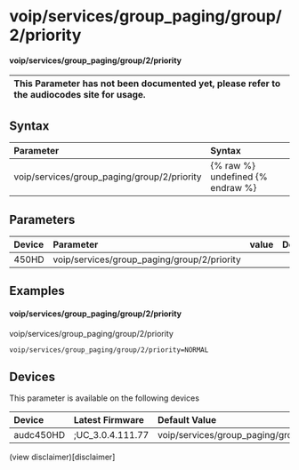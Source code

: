 ﻿---
description: voip/services/group_paging/group/2/priority
search: false
---

# voip/services/group_paging/group/2/priority

#### voip/services/group_paging/group/2/priority


| This Parameter has not been documented yet, please refer to the audiocodes site for usage.  |
| :--- |

## Syntax
| Parameter | Syntax |
| :--- | :--- |
|voip/services/group_paging/group/2/priority | {% raw %} undefined {% endraw %} |

## Parameters
|Device|Parameter|value|Description|
|:---|:---|:---|:---|
| 450HD | voip/services/group_paging/group/2/priority |  |  |

## Examples
#### voip/services/group_paging/group/2/priority

voip/services/group_paging/group/2/priority

```
voip/services/group_paging/group/2/priority=NORMAL
```

## Devices
This parameter is available on the following devices

| Device | Latest Firmware | Default Value |
|:---|:---|:---|
| audc450HD | ;UC_3.0.4.111.77 | voip/services/group_paging/group/2/priority=NORMAL 

(view disclaimer)[disclaimer]
